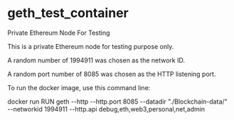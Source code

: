 # geth_test_container
Private Ethereum Node For Testing

This is a private Ethereum node for testing purpose only. 

A random number of 1994911 was chosen as the network ID.

A random port number of 8085 was chosen as the HTTP listening port. 

To run the docker image, use this command line: 

docker run <chosen name> RUN geth --http --http.port 8085 --datadir "./Blockchain-data/" --networkid 1994911 --http.api debug,eth,web3,personal,net,admin
